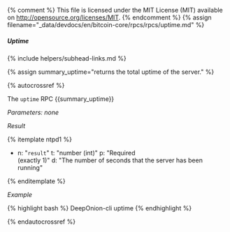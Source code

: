 {% comment %}
This file is licensed under the MIT License (MIT) available on
http://opensource.org/licenses/MIT.
{% endcomment %}
{% assign filename="_data/devdocs/en/bitcoin-core/rpcs/rpcs/uptime.md" %}

##### Uptime
{% include helpers/subhead-links.md %}

{% assign summary_uptime="returns the total uptime of the server." %}

{% autocrossref %}

The `uptime` RPC {{summary_uptime}}

*Parameters: none*

*Result*

{% itemplate ntpd1 %}
- n: "`result`"
  t: "number (int)"
  p: "Required<br>(exactly 1)"
  d: "The number of seconds that the server has been running"

{% enditemplate %}

*Example*

{% highlight bash %}
DeepOnion-cli uptime
{% endhighlight %}

{% endautocrossref %}
